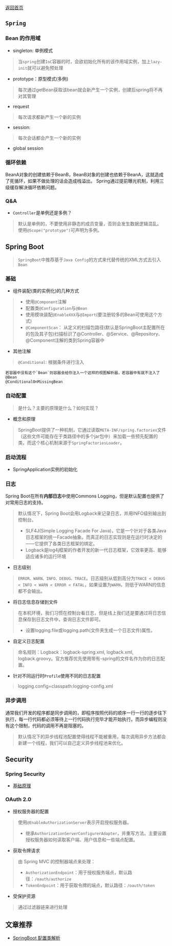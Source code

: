 [返回首页](../README.md)

## `Spring`
### Bean 的作用域
- singleton: 单例模式
> 当`spring`创建`IoC`容器的时，会欲初始化所有的该作用域实例，加上`lazy-init`就可以避免预处理
- prototype：原型模式(多例)
> 每次通过getBean获取该bean就会新产生一个实例，创建后spring将不再对其管理
- request
> 每次请求都新产生一个新的实例
- session: 
> 每次会话都会产生一个新的实例
- global session
### 循环依赖
BeanA对象的创建依赖于BeanB，BeanB对象的创建也依赖于BeanA，这就造成了死循环，如果不做处理的话会造成栈溢出。
Spring通过提前曝光机制，利用三级缓存解决循环依赖问题。

### Q&A
- `Controller`是单例还是多例？
> 默认是单例的，不要使用非静态的成员变量，否则会发生数据逻辑混乱。
使用`@Scope("prototype")`可声明为多例。

## Spring Boot
> `SpringBoot`中推荐基于`Java Config`的方式来代替传统的XML方式去引入`Bean`
### 基础
- 组件装配(类的实例化)的几种方式
> - 使用`@Component`注解
> - 配置类`@Configuration`与`@Bean`
> - 使用模块装配`@EnableXXX`与`@Import`(要注册较多的Bean可使用这个方式)
> - `@ComponentScan`：
> 从定义的扫描包路径(默认是SpringBoot主配置所在的包及其子包)扫描标识了@Controller、@Service、@Repository、@Component注解的类到Spring容器中
- 其他注解
> `@Conditional`: 根据条件进行注入
```text
若容器中没有这个`Bean`则容器会给你注入一个这样的视图解析器，若容器中有就不注入了
@Bean
@ConditionalOnMissingBean
```
### 自动配置
> 是什么？主要的原理是什么？如何实现？
- 概念和原理
> SpringBoot提供了一种机制，它通过读取`META-INF/spring.factories`文件（这些文件可能存在于类路径中的多个jar包中）来加载一些预先配置的类，而这个核心机制来源于`SpringFactoriesLoader`。
### 启动流程
- SpringApplication实例的初始化
### 日志
Spring Boot在所有**内部日志**中使用Commons Logging，但是默认配置也提供了对常用日志的支持。
> 默认情况下，Spring Boot会用Logback来记录日志，并用INFO级别输出到控制台。
> - SLF4J(Simple Logging Facade For Java)，它是一个针对于各类Java日志框架的统一Facade抽象。而真正的日志实现则是在运行时决定的——它提供了各类日志框架的绑定。
> - Logback是log4j框架的作者开发的新一代日志框架，它效率更高、能够适应诸多的运行环境
- 日志级别
> `ERROR、WARN、INFO、DEBUG、TRACE`。日志级别从低到高分为`TRACE < DEBUG < INFO < WARN < ERROR < FATAL`，如果设置为`WARN`，则低于WARN的信息都不会输出。
- 将日志信息存储到文件
> 在本机环境，我们习惯在控制台看日志，但是线上我们还是要通过将日志信息保存到日志文件中，查询日志文件即可。
> - 设置logging.file或logging.path(文件夹生成一个日志文件)属性。
- 自定义日志配置
> 命名规则：Logback：logback-spring.xml, logback.xml, logback.groovy。官方推荐优先使用带有-spring的文件名作为你的日志配置。
- 针对不同运行时`Profile`使用不同的日志配置
> logging.config=classpath:logging-config.xml
### 异步调用
通常我们开发的程序都是同步调用的，即程序按照代码的顺序一行一行的逐步往下执行，每一行代码都必须等待上一行代码执行完毕才能开始执行。而异步编程则没有这个限制，代码的调用不再是阻塞的。
> 默认情况下的异步线程池配置使得线程不能被重用，每次调用异步方法都会新建一个线程，我们可以自己定义异步线程池来优化。
## Security
### Spring Security
- [基础原理](https://blog.csdn.net/u012702547/article/details/89629415)
### OAuth 2.0
- 授权服务器的配置
> 使用`@EnableAuthorizationServer`表示开启授权服务器。
> - 继承`AuthorizationServerConfigurerAdapter`，并重写方法。主要设置授权服务器如何读取客户端、用户信息和一些端点配置。
- 获取令牌请求
> 由 Spring MVC 的控制器端点来处理：
> - `AuthorizationEndpoint`：用于授权服务端点，默认路径：`/oauth/authorize`
> - `TokenEndpoint`：用于获取令牌的端点，默认路径：`/oauth/token`
- 受保护资源
> 通过过滤器链来进行处理

## 文章推荐
- [SpringBoot 配置类解析](https://mp.weixin.qq.com/s/NvPO5-FWLiOlrsOf4wLaJA)
